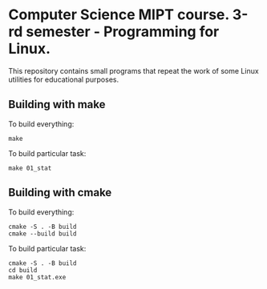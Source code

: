 # Computer Science MIPT course. 3-rd semester - Programming for Linux.
This repository contains small programs that repeat the work of some Linux utilities for educational purposes.

## Building with make
To build everything:
```
make
```

To build particular task:
```
make 01_stat
```

## Building with cmake
To build everything:
```
cmake -S . -B build
cmake --build build
```

To build particular task:
```
cmake -S . -B build
cd build
make 01_stat.exe
```